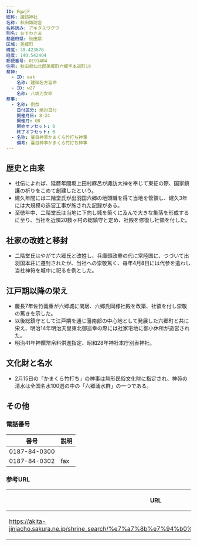 ```yaml
---
ID: FgwjF
総称: 諏訪神社
名称: 秋田諏訪宮
名称読み: アキタスワグウ
別名: おすわさま
都道府県: 秋田県
区域: 美郷町
緯度: 39.423676
経度: 140.542404
郵便番号: 0191404
住所: 秋田県仙北郡美郷町六郷字本道町19
祭神:
  - ID: eak
    名称: 建御名方富命
  - ID: w27
    名称: 八坂刀女命
祭事:
  - 名称: 例祭
    日付区分: 絶対日付
    開催月日: 8-24
    開催月: 08
    開始オフセット: 0
    終了オフセット: 0
  - 名称: 蟇目神事かまくら竹打ち神事
    備考: 蟇目神事かまくら竹打ち神事
---
```


## 歴史と由来

- 社伝によれば、延暦年間坂上田村麻呂が諏訪大神を奉じて東征の際、国家鎮護の祈りをこめて創建したという。
- 建久年間には二階堂氏が出羽国六郷の地頭職を得て当地を管領し、建久3年には大規模の造営工事が施された記録がある。
- 至徳年中、二階堂氏は当地に下向し城を築くに及んで大きな集落を形成するに至り、当社を近隣20数ヶ村の総鎮守と定め、社殿を修復し社領を付した。

## 社家の改姓と移封

- 二階堂氏はやがて六郷氏と改姓し、兵庫頭政乗の代に常陸国に、つづいて出羽国本荘に遷封されたが、当社への崇敬篤く、毎年4月8日には代参を遣わし当社神符を城中に祀るを例とした。

## 江戸期以降の栄え

- 慶長7年佐竹義重が六郷城に閑居、六郷氏同様社殿を改築、社領を付し崇敬の篤きを示した。
- 以後総鎮守として江戸期を通じ藩南部の中心地として発展した六郷町と共に栄え、明治14年明治天皇東北御巡幸の際には社家宅地に御小休所が造営された。
- 明治41年神饌幣帛料供進指定、昭和28年神社本庁別表神社。

## 文化財と名水

- 2月15日の「かまくら竹打ち」の神事は無形民俗文化財に指定され、神苑の清水は全国名水100選の中の「六郷湧水群」の一つである。

## その他

### 電話番号

| 番号         | 説明 |
| ------------ | ---- |
| 0187-84-0300 |      |
| 0187-84-0302 | fax  |

### 参考URL

| URL                                                                                              | 説明   |
| ------------------------------------------------------------------------------------------------ | ------ |
| https://akita-jinjacho.sakura.ne.jp/shrine_search/%e7%a7%8b%e7%94%b0%e8%ab%8f%e8%a8%aa%e5%ae%ae/ | 神社庁 |
